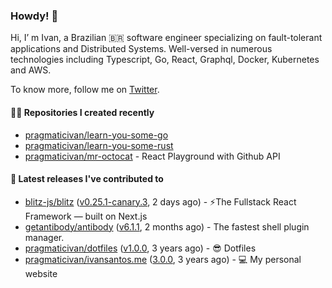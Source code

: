 ### Howdy! 🤠

Hi, I’ m Ivan, a Brazilian 🇧🇷 software engineer specializing on fault-tolerant applications and Distributed Systems. Well-versed in numerous technologies including Typescript, Go, React, Graphql, Docker, Kubernetes and AWS.

To know more, follow me on [Twitter](https://twitter.com/pragmaticivan).

#### 👨‍💻 Repositories I created recently

- [pragmaticivan/learn-you-some-go](https://github.com/pragmaticivan/learn-you-some-go)
- [pragmaticivan/learn-you-some-rust](https://github.com/pragmaticivan/learn-you-some-rust)
- [pragmaticivan/mr-octocat](https://github.com/pragmaticivan/mr-octocat) - React Playground with Github API

#### 🚀 Latest releases I've contributed to

- [blitz-js/blitz](https://github.com/blitz-js/blitz) ([v0.25.1-canary.3](https://github.com/blitz-js/blitz/releases/tag/v0.25.1-canary.3), 2 days ago) - ⚡️The Fullstack React Framework — built on Next.js
- [getantibody/antibody](https://github.com/getantibody/antibody) ([v6.1.1](https://github.com/getantibody/antibody/releases/tag/v6.1.1), 2 months ago) - The fastest shell plugin manager.
- [pragmaticivan/dotfiles](https://github.com/pragmaticivan/dotfiles) ([v1.0.0](https://github.com/pragmaticivan/dotfiles/releases/tag/v1.0.0), 3 years ago) - :sunglasses: Dotfiles
- [pragmaticivan/ivansantos.me](https://github.com/pragmaticivan/ivansantos.me) ([3.0.0](https://github.com/pragmaticivan/ivansantos.me/releases/tag/3.0.0), 3 years ago) - :computer: My personal website
